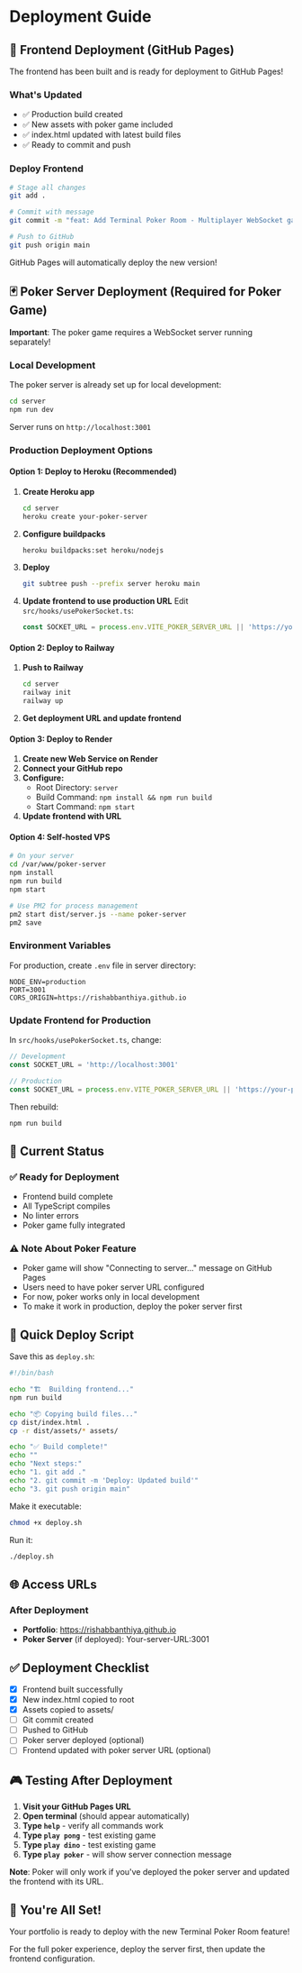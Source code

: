 # Deployment Guide

## 🚀 Frontend Deployment (GitHub Pages)

The frontend has been built and is ready for deployment to GitHub Pages!

### What's Updated
- ✅ Production build created
- ✅ New assets with poker game included
- ✅ index.html updated with latest build files
- ✅ Ready to commit and push

### Deploy Frontend

```bash
# Stage all changes
git add .

# Commit with message
git commit -m "feat: Add Terminal Poker Room - Multiplayer WebSocket game"

# Push to GitHub
git push origin main
```

GitHub Pages will automatically deploy the new version!

## 🃏 Poker Server Deployment (Required for Poker Game)

**Important**: The poker game requires a WebSocket server running separately!

### Local Development
The poker server is already set up for local development:

```bash
cd server
npm run dev
```

Server runs on `http://localhost:3001`

### Production Deployment Options

#### Option 1: Deploy to Heroku (Recommended)

1. **Create Heroku app**
   ```bash
   cd server
   heroku create your-poker-server
   ```

2. **Configure buildpacks**
   ```bash
   heroku buildpacks:set heroku/nodejs
   ```

3. **Deploy**
   ```bash
   git subtree push --prefix server heroku main
   ```

4. **Update frontend to use production URL**
   Edit `src/hooks/usePokerSocket.ts`:
   ```typescript
   const SOCKET_URL = process.env.VITE_POKER_SERVER_URL || 'https://your-poker-server.herokuapp.com'
   ```

#### Option 2: Deploy to Railway

1. **Push to Railway**
   ```bash
   cd server
   railway init
   railway up
   ```

2. **Get deployment URL and update frontend**

#### Option 3: Deploy to Render

1. **Create new Web Service on Render**
2. **Connect your GitHub repo**
3. **Configure:**
   - Root Directory: `server`
   - Build Command: `npm install && npm run build`
   - Start Command: `npm start`
4. **Update frontend with URL**

#### Option 4: Self-hosted VPS

```bash
# On your server
cd /var/www/poker-server
npm install
npm run build
npm start

# Use PM2 for process management
pm2 start dist/server.js --name poker-server
pm2 save
```

### Environment Variables

For production, create `.env` file in server directory:

```env
NODE_ENV=production
PORT=3001
CORS_ORIGIN=https://rishabbanthiya.github.io
```

### Update Frontend for Production

In `src/hooks/usePokerSocket.ts`, change:

```typescript
// Development
const SOCKET_URL = 'http://localhost:3001'

// Production
const SOCKET_URL = process.env.VITE_POKER_SERVER_URL || 'https://your-production-server.com'
```

Then rebuild:
```bash
npm run build
```

## 📝 Current Status

### ✅ Ready for Deployment
- Frontend build complete
- All TypeScript compiles
- No linter errors
- Poker game fully integrated

### ⚠️ Note About Poker Feature
- Poker game will show "Connecting to server..." message on GitHub Pages
- Users need to have poker server URL configured
- For now, poker works only in local development
- To make it work in production, deploy the poker server first

## 🔄 Quick Deploy Script

Save this as `deploy.sh`:

```bash
#!/bin/bash

echo "🏗️  Building frontend..."
npm run build

echo "📦 Copying build files..."
cp dist/index.html .
cp -r dist/assets/* assets/

echo "✅ Build complete!"
echo ""
echo "Next steps:"
echo "1. git add ."
echo "2. git commit -m 'Deploy: Updated build'"
echo "3. git push origin main"
```

Make it executable:
```bash
chmod +x deploy.sh
```

Run it:
```bash
./deploy.sh
```

## 🌐 Access URLs

### After Deployment
- **Portfolio**: https://rishabbanthiya.github.io
- **Poker Server** (if deployed): Your-server-URL:3001

## ✅ Deployment Checklist

- [x] Frontend built successfully
- [x] New index.html copied to root
- [x] Assets copied to assets/
- [ ] Git commit created
- [ ] Pushed to GitHub
- [ ] Poker server deployed (optional)
- [ ] Frontend updated with poker server URL (optional)

## 🎮 Testing After Deployment

1. **Visit your GitHub Pages URL**
2. **Open terminal** (should appear automatically)
3. **Type `help`** - verify all commands work
4. **Type `play pong`** - test existing game
5. **Type `play dino`** - test existing game
6. **Type `play poker`** - will show server connection message

**Note**: Poker will only work if you've deployed the poker server and updated the frontend with its URL.

## 🎉 You're All Set!

Your portfolio is ready to deploy with the new Terminal Poker Room feature!

For the full poker experience, deploy the server first, then update the frontend configuration.

